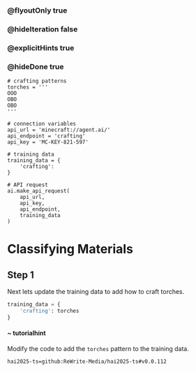 ### @flyoutOnly true
### @hideIteration false
### @explicitHints true
### @hideDone true

```python-template
# crafting patterns
torches = '''
OOO
OBO
OBO
'''
 
# connection variables
api_url = 'minecraft://agent.ai/'
api_endpoint = 'crafting'
api_key = 'MC-KEY-821-597'
 
# training data
training_data = {
    'crafting': 
}
 
# API request
ai.make_api_request(
    api_url,
    api_key,
    api_endpoint,
    training_data
)
```

# Classifying Materials

## Step 1
Next lets update the training data to add how to craft torches.

```python
training_data = {
    'crafting': torches
}
```
#### ~ tutorialhint 
Modify the code to add the `torches` pattern to the training data.


```package
hai2025-ts=github:ReWrite-Media/hai2025-ts#v0.0.112
```
